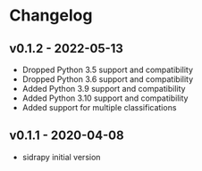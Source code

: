 Changelog
========================================

v0.1.2 - 2022-05-13
----------------------------------------
- Dropped Python 3.5 support and compatibility
- Dropped Python 3.6 support and compatibility
- Added Python 3.9 support and compatibility
- Added Python 3.10 support and compatibility
- Added support for multiple classifications

v0.1.1 - 2020-04-08
----------------------------------------
- sidrapy initial version
